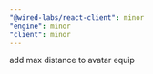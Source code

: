 ```yaml
---
"@wired-labs/react-client": minor
"engine": minor
"client": minor
---
```


add max distance to avatar equip
